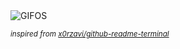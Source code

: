 <div align="justify">
<picture>
    <source media="(prefers-color-scheme: dark)" srcset="https://i.ibb.co/7xpCP32j/output-gif.gif">
    <source media="(prefers-color-scheme: light)" srcset="https://i.ibb.co/7xpCP32j/output-gif.gif">
    <img alt="GIFOS" src="https://i.ibb.co/7xpCP32j/output-gif.gif">
</picture>

<sub><i>inspired from [x0rzavi/github-readme-terminal](https://github.com/x0rzavi/github-readme-terminal)</i></sub>

</div>

<!-- Image deletion URL: https://ibb.co/GfMpyZcn/0cc58a93d31693ddb388ff8a44990b52 -->